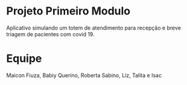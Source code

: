 # Projeto Primeiro Modulo
Aplicativo simulando um totem de atendimento para recepção e breve triagem de pacientes com covid 19.

# Equipe
Maicon Fiuza, Babiy Querino, Roberta Sabino, Liz, Talita e Isac


